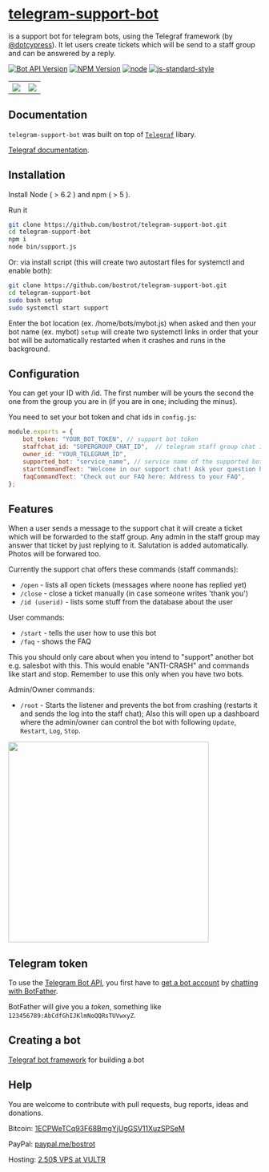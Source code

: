 # [telegram-support-bot](https://github.com/bostrot/telegram-support-bot)
is a support bot for telegram bots, using the Telegraf framework (by [@dotcypress](https://github.com/dotcypress)). It let users create tickets which will be send to a staff group and can be answered by a reply.

[![Bot API Version](https://img.shields.io/badge/Bot%20API-v3.1-f36caf.svg?style=flat-square)](https://core.telegram.org/bots/api)
[![NPM Version](https://img.shields.io/npm/v/telegraf.svg?style=flat-square)](https://www.npmjs.com/)
[![node](https://img.shields.io/node/v/telegraf.svg?style=flat-square)](https://www.npmjs.com/package/)
[![js-standard-style](https://img.shields.io/badge/code%20style-standard-brightgreen.svg?style=flat-square)](http://standardjs.com/)

<table>
<tr>
<th><img src="https://puu.sh/wyvPd/8dde465527.jpg" /></th>
<th><img src="https://puu.sh/wyvxD/35a3b70290.jpg" /></th>
</tr>
</table>

## Documentation

`telegram-support-bot` was built on top of [`Telegraf`](https://github.com/telegraf/telegraf) libary.

[Telegraf documentation](http://telegraf.js.org).

## Installation

Install Node ( > 6.2 ) and npm ( > 5 ).

Run it
```bash
git clone https://github.com/bostrot/telegram-support-bot.git
cd telegram-support-bot
npm i
node bin/support.js
```

Or: via install script (this will create two autostart files for systemctl and enable both):

```bash
git clone https://github.com/bostrot/telegram-support-bot.git
cd telegram-support-bot
sudo bash setup
sudo systemctl start support
```

Enter the bot location (ex. /home/bots/mybot.js) when asked and then your bot name (ex. mybot)
`setup` will create two systemctl links in order that your bot will be automatically restarted when it crashes and runs in the background.

## Configuration

You can get your ID with /id. The first number will be yours the second the one from the group you are in (if you are in one; including the minus).

You need to set your bot token and chat ids in `config.js`:

```js
module.exports = {
    bot_token: "YOUR_BOT_TOKEN", // support bot token
    staffchat_id: "SUPERGROUP_CHAT_ID",  // telegram staff group chat id eg. -123456789
    owner_id: "YOUR_TELEGRAM_ID",
    supported_bot: "service_name", // service name of the supported bot leave empty if you don't have one
    startCommandText: "Welcome in our support chat! Ask your question here.",
    faqCommandText: "Check out our FAQ here: Address to your FAQ",
};
```

## Features

When a user sends a message to the support chat it will create a ticket which will be forwarded to the staff group. Any admin in the staff group may answer that ticket by just replying to it. Salutation is added automatically. Photos will be forwared too.

Currently the support chat offers these commands (staff commands):
* `/open` - lists all open tickets (messages where noone has replied yet)
* `/close` - close a ticket manually (in case someone writes 'thank you')
* `/id (userid)` - lists some stuff from the database about the user

User commands:
* `/start` - tells the user how to use this bot
* `/faq` - shows the FAQ

This you should only care about when you intend to "support" another bot e.g. salesbot with this. This would enable "ANTI-CRASH" and commands like start and stop. Remember to use this only when you have two bots.

Admin/Owner commands:
* `/root` - Starts the listener and prevents the bot from crashing (restarts it and sends the log into the staff chat); Also this will open up a dashboard where the admin/owner can control the bot with following `Update`, `Restart`, `Log`, `Stop`.

<img src="https://puu.sh/wywe5/a4c3cee0b7.png" width="400" height="400" />

## Telegram token

To use the [Telegram Bot API](https://core.telegram.org/bots/api), 
you first have to [get a bot account](https://core.telegram.org/bots) 
by [chatting with BotFather](https://core.telegram.org/bots#6-botfather).

BotFather will give you a *token*, something like `123456789:AbCdfGhIJKlmNoQQRsTUVwxyZ`.

## Creating a bot

[Telegraf bot framework](https://github.com/telegraf/telegraf) for building a bot

## Help

You are welcome to contribute with pull requests, bug reports, ideas and donations.

Bitcoin: [1ECPWeTCq93F68BmgYjUgGSV11XuzSPSeM](https://www.blockchain.com/btc/payment_request?address=1ECPWeTCq93F68BmgYjUgGSV11XuzSPSeM&currency=USD&nosavecurrency=true&message=Bostrot)

PayPal: [paypal.me/bostrot](https://paypal.me/bostrot)

Hosting: [2.50$ VPS at VULTR](https://www.vultr.com/?ref=7505919)
